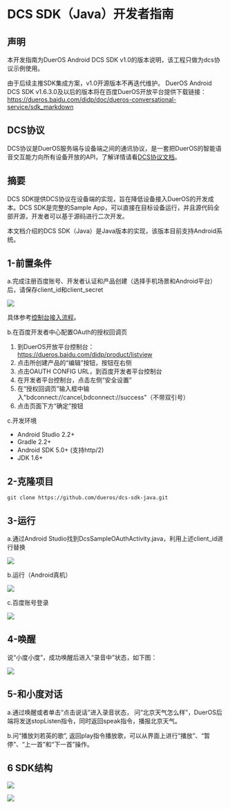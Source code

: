 # DCS SDK（Java）开发者指南

## 声明

本开发指南为DuerOS Android DCS SDK v1.0的版本说明，该工程只做为dcs协议示例使用。

由于后续主推SDK集成方案，v1.0开源版本不再迭代维护。
DuerOS Android DCS SDK v1.6.3.0及以后的版本将在百度DuerOS开放平台提供下载链接：
https://dueros.baidu.com/didp/doc/dueros-conversational-service/sdk_markdown

## DCS协议

DCS协议是DuerOS服务端与设备端之间的通讯协议，是一套把DuerOS的智能语音交互能力向所有设备开放的API，了解详情请看[DCS协议文档](http://developer.dueros.baidu.com/doc/dueros-conversational-service/introduction_markdown)。

## 摘要

DCS SDK提供DCS协议在设备端的实现，旨在降低设备接入DuerOS的开发成本。DCS SDK是完整的Sample App，可以直接在目标设备运行，并且源代码全部开源，开发者可以基于源码进行二次开发。

本文档介绍的DCS SDK（Java）是Java版本的实现，该版本目前支持Android系统。

## 1-前置条件

a.完成注册百度账号、开发者认证和产品创建（选择手机场景和Android平台）后，请保存client_id和client_secret

![](images/client-id-secret.png)

具体参考[控制台接入流程](http://developer.dueros.baidu.com/doc/overall/console-guide_markdown)。

b.在百度开发者中心配置OAuth的授权回调页
  1. 到DuerOS开放平台控制台： https://dueros.baidu.com/didp/product/listview
  2. 点击所创建产品的“编辑”按钮，按钮在右侧
  3. 点击OAUTH CONFIG URL，到百度开发者平台控制台
  4. 在开发者平台控制台，点击左侧“安全设置”
  5. 在“授权回调页”输入框中输入"bdconnect://cancel,bdconnect://success"（不带双引号）
  6. 点击页面下方“确定”按钮

c.开发环境
  - Android Studio 2.2+
  - Gradle 2.2+
  - Android SDK 5.0+ (支持http/2)
  - JDK 1.6+

## 2-克隆项目

```shell
git clone https://github.com/dueros/dcs-sdk-java.git
```

## 3-运行

a.通过Android Studio找到DcsSampleOAuthActivity.java，利用上述client_id进行替换

![](images/modify-client-id.png)  

b.运行（Android真机）

![](images/login1.png)

c.百度账号登录

![](images/login2.png)

## 4-唤醒

说“小度小度”，成功唤醒后进入“录音中”状态，如下图：

![](images/wakeup.png)

## 5-和小度对话

a.通过唤醒或者单击“点击说话”进入录音状态， 问“北京天气怎么样”，DuerOS后端将发送stopListen指令，同时返回speak指令，播报北京天气。

b.问“播放刘若英的歌”, 返回play指令播放歌，可以从界面上进行“播放”、“暂停”、“上一首”和“下一首”操作。

## 6 SDK结构

![](images/sdk-architecture.png)

![](images/access-architecture.png)
